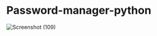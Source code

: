 ﻿# Password-manager-python

![Screenshot (109)](https://user-images.githubusercontent.com/88820571/157907439-4c384615-27d7-4a47-9d4f-1b19c5eaa0f3.png)
